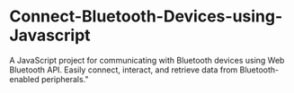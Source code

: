 # Connect-Bluetooth-Devices-using-Javascript
A JavaScript project for communicating with Bluetooth devices using Web Bluetooth API. Easily connect, interact, and retrieve data from Bluetooth-enabled peripherals."
